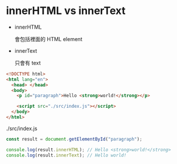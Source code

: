 # innerHTML vs innerText

- innerHTML

  會包括裡面的 HTML element

- innerText

  只會有 text

```html
<!DOCTYPE html>
<html lang="en">
  <head> </head>
  <body>
    <p id="paragraph">Hello <strong>world!</strong></p>

    <script src="./src/index.js"></script>
  </body>
</html>
```

./src/index.js

```jsx
const result = document.getElementById("paragraph");

console.log(result.innerHTML); // Hello <strong>world!</strong>
console.log(result.innerText); // Hello world!
```
